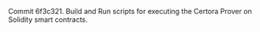 Commit 6f3c321.                    Build and Run scripts for executing the Certora Prover on Solidity smart contracts.